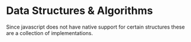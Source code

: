 # Data Structures & Algorithms

Since javascript does not have native support for certain structures these are a collection of implementations.
